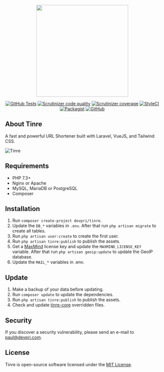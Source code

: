 <p align="center"><img src="http://media.devpri.com/tinre/logo.png" width="300"></p>

<p align="center">
<a href="https://github.com/devpri/tinre-core/actions"><img alt="GitHub Tests" src="https://github.com/devpri/tinre-core/workflows/tests/badge.svg"></a>
<a href="https://scrutinizer-ci.com/g/devpri/tinre-core/"><img alt="Scrutinizer code quality" src="https://img.shields.io/scrutinizer/quality/g/devpri/tinre-core/master"></a>
<a href="https://scrutinizer-ci.com/g/devpri/tinre-core/"><img alt="Scrutinizer coverage" src="https://scrutinizer-ci.com/g/devpri/tinre-core/badges/coverage.png?b=master"></a>
<a href="https://github.styleci.io/repos/285526567"><img alt="StyleCI" src="https://github.styleci.io/repos/285526567/shield"></a>
<a href="https://packagist.org/packages/devpri/tinre"><img alt="Packagist" src="https://poser.pugx.org/devpri/tinre/v"></a>
<a href="https://github.com/devpri/tinre/blob/master/LICENSE.md"><img alt="GitHub" src="https://img.shields.io/github/license/devpri/tinre"></a>
</p>

## About Tinre

A fast and powerful URL Shortener built with Laravel, VueJS, and Tailwind CSS.

![Tinre](http://media.devpri.com/tinre/tinre.gif)

## Requirements
* PHP 7.3+
* Nginx or Apache
* MySQL, MariaDB or PostgreSQL
* Composer

## Installation

1. Run `composer create-project devpri/tinre`.
2. Update the `DB_*` variables in `.env`. After that run `php artisan migrate` to create all tables.
3. Run `php artisan user:create` to create the first user.
4. Run `php artisan tinre:publish` to publish the assets.
5. Get a [MaxMind](https://support.maxmind.com/account-faq/license-keys/how-do-i-generate-a-license-key/) license key and update the `MAXMIND_LICENSE_KEY` variable. After that run `php artisan geoip:update` to update the GeoIP database.
6. Update the `MAIL_*` variables in .env.

## Update

1. Make a backup of your data before updating.
2. Run `composer update` to update the dependencies.
3. Run `php artisan tinre:publish` to publish the assets.
4. Check and update [tinre-core](https://github.com/devpri/tinre-core) overridden files.

## Security

If you discover a security vulnerability, please send an e-mail to [paul@devpri.com](mailto:paul@devpri.com).

## License

Tinre is open-source software licensed under the [MIT License](https://github.com/devpri/tinre/blob/master/LICENSE.md).
